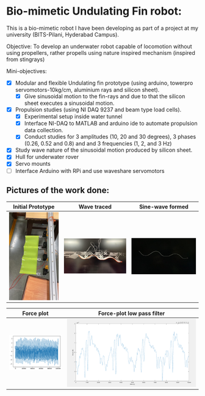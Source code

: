 # Bio-mimetic Undulating Fin robot:

This is a bio-mimetic robot I have been developing as part of a project at my university (BITS-Pilani, Hyderabad Campus).

Objective: To develop an underwater robot capable of locomotion without using propellers, rather propells using nature inspired mechanism (inspired from stingrays)

Mini-objectives:
- [x] Modular and flexible Undulating fin prototype (using arduino, towerpro servomotors-10kg/cm, aluminium rays and silicon sheet).
  - [x] Give sinusoidal motion to the fin-rays and due to that the silicon sheet executes a sinusoidal motion.
- [x] Propulsion studies (using NI DAQ 9237 and beam type load cells).
  - [x] Experimental setup inside water tunnel
  - [x] Interface NI-DAQ to MATLAB and arduino ide to automate propulsion data collection.
  - [x] Conduct studies for 3 amplitudes (10, 20 and 30 degrees), 3 phases (0.26, 0.52 and 0.8) and  and 3 frequencies (1, 2, and 3 Hz)
- [x] Study wave nature of the sinusoidal motion produced by silicon sheet.
- [x] Hull for underwater rover
- [x] Servo mounts
- [ ] Interface Arduino with RPi and use waveshare servomotors

## Pictures of the work done:
Initial Prototype           |  Wave traced | Sine-wave formed 
:-------------------------:|:-------------------------:|:-------------------------:
![](https://github.com/anushtup-nandy/Undulating-fin/blob/main/pic/sample-prot.jpg?raw=true)  |  ![](https://github.com/anushtup-nandy/Undulating-fin/blob/main/pic/wave-trace.jpg?raw=true)|  ![](https://github.com/anushtup-nandy/Undulating-fin/blob/main/pic/sinusoidal-wave.jpg)

Force plot           |  Force-plot low pass filter
:-------------------------:|:-------------------------:
![](https://github.com/anushtup-nandy/Undulating-fin/blob/main/pic/force%20plot.png)  |  ![](https://github.com/anushtup-nandy/Undulating-fin/blob/main/pic/plot_low_pass.png)

